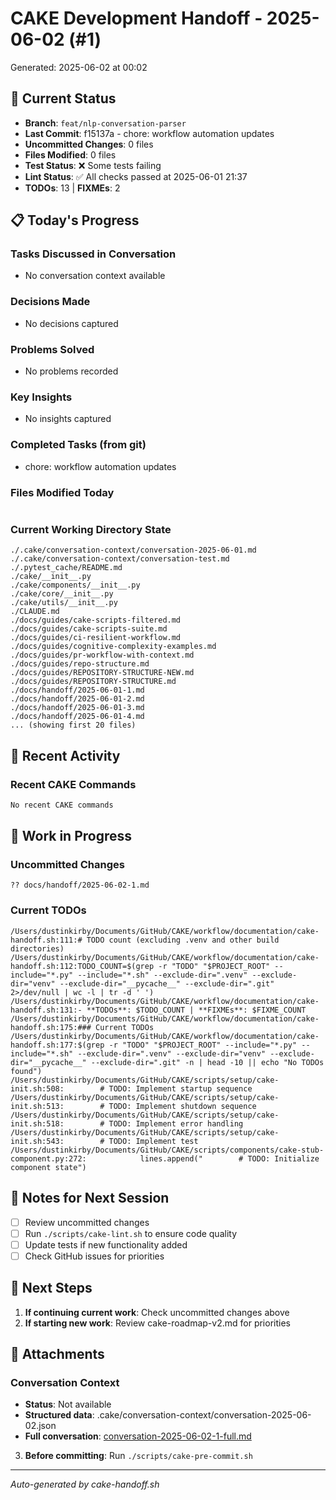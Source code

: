 # CAKE Development Handoff - 2025-06-02 (#1)

Generated: 2025-06-02 at 00:02

## 🎯 Current Status

- **Branch**: `feat/nlp-conversation-parser`
- **Last Commit**: f15137a - chore: workflow automation updates
- **Uncommitted Changes**: 0 files
- **Files Modified**: 0 files
- **Test Status**: ❌ Some tests failing
- **Lint Status**: ✅ All checks passed at 2025-06-01 21:37
- **TODOs**: 13 | **FIXMEs**: 2

## 📋 Today's Progress

### Tasks Discussed in Conversation
- No conversation context available

### Decisions Made
- No decisions captured

### Problems Solved
- No problems recorded

### Key Insights
- No insights captured

### Completed Tasks (from git)
- chore: workflow automation updates

### Files Modified Today
```

```

### Current Working Directory State
```
./.cake/conversation-context/conversation-2025-06-01.md
./.cake/conversation-context/conversation-test.md
./.pytest_cache/README.md
./cake/__init__.py
./cake/components/__init__.py
./cake/core/__init__.py
./cake/utils/__init__.py
./CLAUDE.md
./docs/guides/cake-scripts-filtered.md
./docs/guides/cake-scripts-suite.md
./docs/guides/ci-resilient-workflow.md
./docs/guides/cognitive-complexity-examples.md
./docs/guides/pr-workflow-with-context.md
./docs/guides/repo-structure.md
./docs/guides/REPOSITORY-STRUCTURE-NEW.md
./docs/guides/REPOSITORY-STRUCTURE.md
./docs/handoff/2025-06-01-1.md
./docs/handoff/2025-06-01-2.md
./docs/handoff/2025-06-01-3.md
./docs/handoff/2025-06-01-4.md
... (showing first 20 files)
```

## 🔄 Recent Activity

### Recent CAKE Commands
```bash
No recent CAKE commands
```

## 🚧 Work in Progress

### Uncommitted Changes
```
?? docs/handoff/2025-06-02-1.md
```

### Current TODOs
```
/Users/dustinkirby/Documents/GitHub/CAKE/workflow/documentation/cake-handoff.sh:111:# TODO count (excluding .venv and other build directories)
/Users/dustinkirby/Documents/GitHub/CAKE/workflow/documentation/cake-handoff.sh:112:TODO_COUNT=$(grep -r "TODO" "$PROJECT_ROOT" --include="*.py" --include="*.sh" --exclude-dir=".venv" --exclude-dir="venv" --exclude-dir="__pycache__" --exclude-dir=".git" 2>/dev/null | wc -l | tr -d ' ')
/Users/dustinkirby/Documents/GitHub/CAKE/workflow/documentation/cake-handoff.sh:131:- **TODOs**: $TODO_COUNT | **FIXMEs**: $FIXME_COUNT
/Users/dustinkirby/Documents/GitHub/CAKE/workflow/documentation/cake-handoff.sh:175:### Current TODOs
/Users/dustinkirby/Documents/GitHub/CAKE/workflow/documentation/cake-handoff.sh:177:$(grep -r "TODO" "$PROJECT_ROOT" --include="*.py" --include="*.sh" --exclude-dir=".venv" --exclude-dir="venv" --exclude-dir="__pycache__" --exclude-dir=".git" -n | head -10 || echo "No TODOs found")
/Users/dustinkirby/Documents/GitHub/CAKE/scripts/setup/cake-init.sh:508:        # TODO: Implement startup sequence
/Users/dustinkirby/Documents/GitHub/CAKE/scripts/setup/cake-init.sh:513:        # TODO: Implement shutdown sequence
/Users/dustinkirby/Documents/GitHub/CAKE/scripts/setup/cake-init.sh:518:        # TODO: Implement error handling
/Users/dustinkirby/Documents/GitHub/CAKE/scripts/setup/cake-init.sh:543:        # TODO: Implement test
/Users/dustinkirby/Documents/GitHub/CAKE/scripts/components/cake-stub-component.py:272:            lines.append("        # TODO: Initialize component state")
```

## 📝 Notes for Next Session

- [ ] Review uncommitted changes
- [ ] Run `./scripts/cake-lint.sh` to ensure code quality
- [ ] Update tests if new functionality added
- [ ] Check GitHub issues for priorities

## 🎯 Next Steps

1. **If continuing current work**: Check uncommitted changes above
2. **If starting new work**: Review cake-roadmap-v2.md for priorities

## 📎 Attachments

### Conversation Context
- **Status**: Not available
- **Structured data**: .cake/conversation-context/conversation-2025-06-02.json
- **Full conversation**: [conversation-2025-06-02-1-full.md](conversation-2025-06-02-1-full.md)
3. **Before committing**: Run `./scripts/cake-pre-commit.sh`

---
*Auto-generated by cake-handoff.sh*
